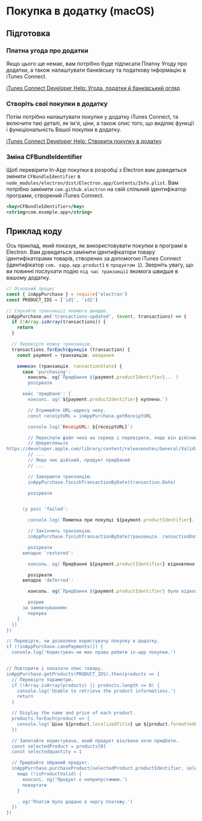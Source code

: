 # Покупка в додатку (macOS)

## Підготовка

### Платна угода про додатки

Якщо цього ще немає, вам потрібно буде підписати Платну Угоду про додатки, а також налаштувати банківську та податкову інформацію в iTunes Connect.

[iTunes Connect Developer Help: Угода, податки й банківський огляд](https://help.apple.com/itunes-connect/developer/#/devb6df5ee51)

### Створіть свої покупки в додатку

Потім потрібно налаштувати покупки у додатку iTunes Connect, та включити такі деталі, як ім'я, ціни, а також опис того, що виділяє функції і функціональність Вашої покупки в додатку.

[iTunes Connect Developer Help: Створити покупку в додатку](https://help.apple.com/itunes-connect/developer/#/devae49fb316)

### Зміна CFBundleIdentifier

Щоб перевірити In-App покупки в розробці з Electron вам доведеться змінити `CFBundleIdentifier` в `node_modules/electron/dist/Electron.app/Contents/Info.plist`. Вам потрібно замінити `com.github.electron` на свій спільний ідентифікатор програми, створений iTunes Connect.

```xml
<key>CFBundleIdentifier</key>
<string>com.example.app</string>
```

## Приклад коду

Ось приклад, який показує, як використовувати покупки в програмі в Electron. Вам доведеться замінити ідентифікатори товару ідентифікаторами товарів, створених за допомогою iTunes Connect (ідентифікатор `com. xapp.app.product1` є `продуктом 1`). Зверніть увагу, що ви повинні послухати подію `під час транзакції` якомога швидше в вашому додатку.

```javascript
// Основний процес
const { inAppPurchase } = require('electron')
const PRODUCT_IDS = ['id1', 'id2']

// Слухайте транзакції якомога швидше.
inAppPurchase.on('transactions-updated', (event, transactions) => {
  if (!Array.isArray(transactions)) {
    return
  }

  // Перевірте кожну транзакцію.
  transactions.forEach(функція (transaction) {
    const payment = транзакцію. введення

    вимикач (транзакція. ransactionState) {
      case 'purchasing':
        консоль. og(`Придбання ${payment.productIdentifier}... )
        розірвати

      кейс 'придбано': {
        консолі. og(`${payment.productIdentifier} куплено.`)

        // Отримайте URL-адресу чеку.
        const receiptURL = inAppPurchase.getReceiptURL

        console.log(`ReceipURL: ${receiptURL}`)

        // Переслати файл чека на сервер і перевірити, якщо він дійсний.
        // @перегляньте
https://developer.apple.com/library/content/releasenotes/General/ValidateAppStoreReceipt/Chapters/ValidateRemotely.html
        // ...
        // Якщо чек дійсний, продукт придбаний
        // ...

        // Завершити транзакцію.
        inAppPurchase.finishTransactionByDate(transaction.Date)

        розірвати


      (у разі 'failed':

        console.log(`Помилка при покупці ${payment.productIdentifier}.`)

        // Закінчить транзакцію.
        inAppPurchase.finishTransactionByDate(транзакція. ransactionDate)

        розірвати
      випадок 'restored':

        консоль. og(`Придбання ${payment.productIdentifier} відновлено. )

        розірвати
      випадок 'deferred':

        консоль. og(`Придбання ${payment.productIdentifier} було відкладено. )

        розрив
      за замовчуванням:
        перерва
    }
  })
})

// Перевірте, чи дозволено користувачу покупку в додатку.
if (!inAppPurchase.canePayments()) {
  console.log('Користувач не має права робити in-app покупки.')


// Повторити і показати опис товару.
inAppPurchase.getProducts(PRODUCT_IDS).then(products => {
  // Перевірте параметри.
  if (!Array.isArray(products) || products.length <= 0) {
    console.log('Unable to retrieve the product informations.')
    return
  }

  // Display the name and price of each product.
  products.forEach(product => {
    console.log(`Ціна ${product.localizedTitle} це ${product.formattedPrice}.`)
  })

  // Запитайте користувача, який продукт він/вона хоче придбати.
  const selectedProduct = products[0]
  const selectedquantity = 1

  // Придбайте обраний продукт.
  inAppPurchase.purchaseProduct(selectedProduct.productIdentifier, selectedQuantQuantity).then(isProductValid => {
    якщо (!isProductValid) {
      консолі. og('Продукт є неприпустимим.')
      повертати
    }

    . og('Платіж було додано в чергу платежу.')
  })
})
```
